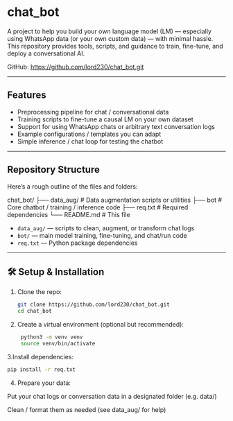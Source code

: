 # chat_bot

A project to help you build your own language model (LM) — especially using WhatsApp data (or your own custom data) — with minimal hassle.  
This repository provides tools, scripts, and guidance to train, fine-tune, and deploy a conversational AI.  

GitHub: https://github.com/lord230/chat_bot.git  

---

##  Features

- Preprocessing pipeline for chat / conversational data  
- Training scripts to fine-tune a causal LM on your own dataset  
- Support for using WhatsApp chats or arbitrary text conversation logs  
- Example configurations / templates you can adapt  
- Simple inference / chat loop for testing the chatbot  

---

##  Repository Structure

Here’s a rough outline of the files and folders:

chat_bot/
├── data_aug/ # Data augmentation scripts or utilities
├── bot # Core chatbot / training / inference code
├── req.txt # Required dependencies
└── README.md # This file



- `data_aug/` — scripts to clean, augment, or transform chat logs  
- `bot/` — main model training, fine-tuning, and chat/run code  
- `req.txt` — Python package dependencies  

---

## 🛠️ Setup & Installation

1. Clone the repo:

   ```bash
   git clone https://github.com/lord230/chat_bot.git
   cd chat_bot

2. Create a virtual environment (optional but recommended):
   ```bash
    python3 -m venv venv
    source venv/bin/activate
3.Install dependencies:
   ```bash
   pip install -r req.txt
   ```
   
4. Prepare your data:

Put your chat logs or conversation data in a designated folder (e.g. data/)

Clean / format them as needed (see data_aug/ for help)

  


